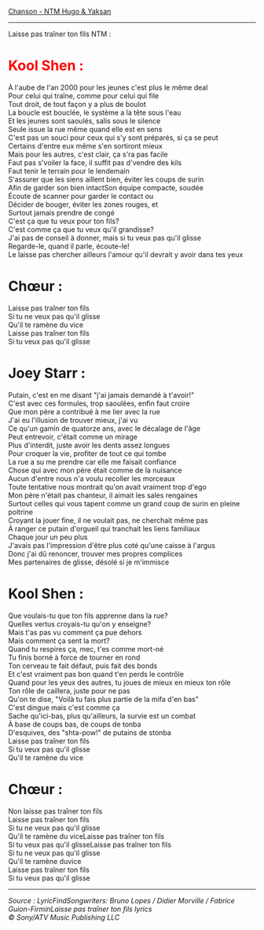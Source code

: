 <u>Chanson - NTM Hugo & Yaksan</u>

<hr>Laisse pas traîner ton fils NTM :</hr>

<h1><font color="red"> Kool Shen :</font></h1>

<p>À l'aube de l'an 2000 pour les jeunes c'est plus le même deal<br>Pour celui qui traîne, comme pour celui qui file<br>Tout droit, de tout façon y a plus de boulot<br>La boucle est bouclée, le système a la tête sous l'eau<br>Et les jeunes sont saoulés, salis sous le silence<br>Seule issue la rue même quand elle est en sens<br>C'est pas un souci pour ceux qui s'y sont préparés, si ça se peut<br>Certains d'entre eux même s'en sortiront mieux<br>Mais pour les autres, c'est clair, ça s'ra pas facile<br>Faut pas s'voiler la face, il suffit pas d'vendre des kils<br>Faut tenir le terrain pour le lendemain<br>S'assurer que les siens aillent bien, éviter les coups de surin<br>Afin de garder son bien intactSon équipe compacte, soudée<br>Écoute de scanner pour garder le contact ou<br>Décider de bouger, éviter les zones rouges, et<br>Surtout jamais prendre de congé<br>C'est ça que tu veux pour ton fils?<br>C'est comme ça que tu veux qu'il grandisse?<br>J'ai pas de conseil à donner, mais si tu veux pas qu'il glisse<br>Regarde-le, quand il parle, écoute-le!<br>Le laisse pas chercher ailleurs l'amour qu'il devrait y avoir dans tes yeux<p>

<h1> Chœur :</h1>

<p>Laisse pas traîner ton fils<br>
Si tu ne veux pas qu'il glisse<br>
Qu'il te ramène du vice<br>
Laisse pas traîner ton fils<br>
Si tu veux pas qu'il glisse<br></p>

<h1>Joey Starr :</h1>

<p>Putain, c'est en me disant "j'ai jamais demandé à t'avoir!"<br>
C'est avec ces formules, trop saoulées, enfin faut croire<br>
Que mon père a contribué à me lier avec la rue<br>
J'ai eu l'illusion de trouver mieux, j'ai vu<br>
Ce qu'un gamin de quatorze ans, avec le décalage de l'âge<br>
Peut entrevoir, c'était comme un mirage<br>
Plus d'interdit, juste avoir les dents assez longues<br>
Pour croquer la vie, profiter de tout ce qui tombe<br>
La rue a su me prendre car elle me faisait confiance<br>
Chose qui avec mon père était comme de la nuisance<br>
Aucun d'entre nous n'a voulu recoller les morceaux<br>
Toute tentative nous montrait qu'on avait vraiment trop d'ego<br>
Mon père n'était pas chanteur, il aimait les sales rengaines<br>
Surtout celles qui vous tapent comme un grand coup de surin en pleine poitrine<br>
Croyant la jouer fine, il ne voulait pas, ne cherchait même pas<br>
À ranger ce putain d'orgueil qui tranchait les liens familiaux<br>
Chaque jour un peu plus<br>
J'avais pas l'impression d'être plus coté qu'une caisse à l'argus<br>
Donc j'ai dû renoncer, trouver mes propres complices<br>
Mes partenaires de glisse, désolé si je m'immisce<br></p>

<h1>Kool Shen :</h1>

<p>Que voulais-tu que ton fils apprenne dans la rue?<br>Quelles vertus croyais-tu qu'on y enseigne?<br>Mais t'as pas vu comment ça pue dehors<br>Mais comment ça sent la mort?<br>Quand tu respires ça, mec, t'es comme mort-né<br>Tu finis borné à force de tourner en rond<br>Ton cerveau te fait défaut, puis fait des bonds<br>Et c'est vraiment pas bon quand t'en perds le contrôle<br>Quand pour les yeux des autres, tu joues de mieux en mieux ton rôle<br>Ton rôle de caillera, juste pour ne pas<br>Qu'on te dise, "Voilà tu fais plus partie de la mifa d'en bas"<br>C'est dingue mais c'est comme ça<br>Sache qu'ici-bas, plus qu'ailleurs, la survie est un combat<br>À base de coups bas, de coups de tonba<br>D'esquives, des "shta-pow!" de putains de stonba<br>Laisse pas traîner ton fils<br>Si tu veux pas qu'il glisse<br>Qu'il te ramène du vice</p>


<h1>Chœur :</h1>

<p>Non laisse pas traîner ton fils<br>Laisse pas traîner ton fils<br>Si tu ne veux pas qu'il glisse<br>Qu'il te ramène du viceLaisse pas traîner ton fils<br>Si tu veux pas qu'il glisseLaisse pas traîner ton fils<br>Si tu ne veux pas qu'il glisse<br>Qu'il te ramène duvice<br>Laisse pas traîner ton fils<br>Si tu veux pas qu'il glisse</p>

<hr></hr>

<i> Source : LyricFindSongwriters: Bruno Lopes / Didier Morville / Fabrice Guion-FirminLaisse pas traîner ton fils lyrics <br>© Sony/ATV Music Publishing LLC</i>

<br>